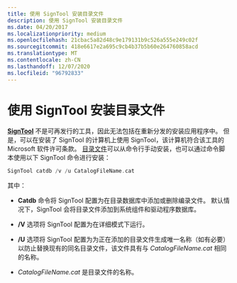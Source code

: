 ```yaml
---
title: 使用 SignTool 安装目录文件
description: 使用 SignTool 安装目录文件
ms.date: 04/20/2017
ms.localizationpriority: medium
ms.openlocfilehash: 21cbac5a82d48c9e179131b9c526a555e249c02f
ms.sourcegitcommit: 418e6617e2a695c9cb4b37b5b60e264760858acd
ms.translationtype: MT
ms.contentlocale: zh-CN
ms.lasthandoff: 12/07/2020
ms.locfileid: "96792833"
---
```

# <a name="installing-a-catalog-file-by-using-signtool"></a>使用 SignTool 安装目录文件


[**SignTool**](../devtest/signtool.md) 不是可再发行的工具，因此无法包括在重新分发的安装应用程序中。 但是，可以在安装了 SignTool 的计算机上使用 SignTool，该计算机符合该工具的 Microsoft 软件许可条款。 [目录文件](catalog-files.md)可以从命令行手动安装，也可以通过命令脚本使用以下 SignTool 命令进行安装：

```cpp
SignTool catdb /v /u CatalogFileName.cat
```

其中：

-   **Catdb** 命令将 SignTool 配置为在目录数据库中添加或删除编录文件。 默认情况下，SignTool 会将目录文件添加到系统组件和驱动程序数据库。

-   **/V** 选项将 SignTool 配置为在详细模式下运行。

-   **/U** 选项将 SignTool 配置为为正在添加的目录文件生成唯一名称（如有必要）以防止替换现有的同名目录文件，该文件具有与 *CatalogFileName.cat* 相同的名称。

-   *CatalogFileName.cat* 是目录文件的名称。

 

